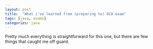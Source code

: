 ```yaml
---
layout: post
title:  "What i've learned from (preparing to) OCA exam"
tags: [java, exams]
categories: java
---
```


Pretty much everything is straightforward for this one, but there are few things that caught me off guard.